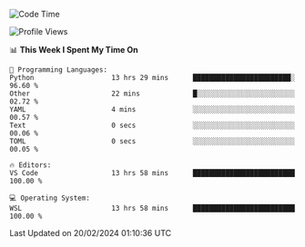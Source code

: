 <!--START_SECTION:waka-->
![Code Time](http://img.shields.io/badge/Code%20Time-576%20hrs%208%20mins-blue)

![Profile Views](http://img.shields.io/badge/Profile%20Views-1-blue)

📊 **This Week I Spent My Time On** 

```text
💬 Programming Languages: 
Python                   13 hrs 29 mins      ████████████████████████░   96.60 % 
Other                    22 mins             █░░░░░░░░░░░░░░░░░░░░░░░░   02.72 % 
YAML                     4 mins              ░░░░░░░░░░░░░░░░░░░░░░░░░   00.57 % 
Text                     0 secs              ░░░░░░░░░░░░░░░░░░░░░░░░░   00.06 % 
TOML                     0 secs              ░░░░░░░░░░░░░░░░░░░░░░░░░   00.05 % 

🔥 Editors: 
VS Code                  13 hrs 58 mins      █████████████████████████   100.00 % 

💻 Operating System: 
WSL                      13 hrs 58 mins      █████████████████████████   100.00 % 
```


 Last Updated on 20/02/2024 01:10:36 UTC
<!--END_SECTION:waka-->
